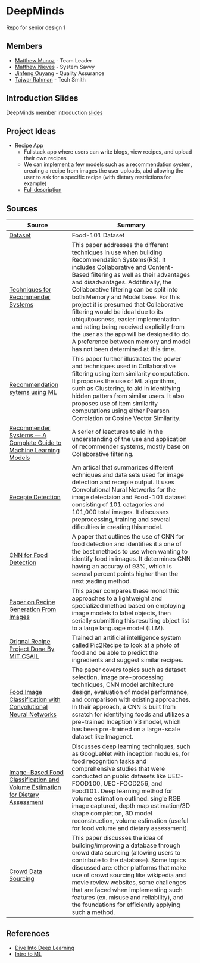 # DeepMinds
Repo for senior design 1


## Members

- [Matthew Munoz](https://www.github.com/MattMunoz) - Team Leader
- [Matthew Nieves](https://www.github.com/Nieves350) - System Savvy
- [Jinfeng Ouyang](https://www.github.com/ellis51) - Quality Assurance
- [Tajwar Rahman](https://www.github.com/thetajwar2003) - Tech Smith

## Introduction Slides
DeepMinds member introduction [slides](https://docs.google.com/presentation/d/1a_4PFULTmjSpIxwWGtVhbDTeNvAeE5SiUZxqbOzDJ4o/)

## Project Ideas
- Recipe App
  - Fullstack app where users can write blogs, view recipes, and upload their own recipes
  - We can implement a few models such as a recommendation system, creating a recipe from images the user uploads, abd allowing the user to ask for a specific recipe (with dietary restrictions for example)
  - [Full description](https://github.com/thetajwar2003/khuda-lagche)

## Sources
| Source | Summary |
| ------------- | ------------- |
| [Dataset](https://www.kaggle.com/datasets/dansbecker/food-101) | Food-101 Dataset |
| [Techniques for Recommender Systems](https://iopscience.iop.org/article/10.1088/1757-899X/1085/1/012011)  | This paper addresses the different techniques in use when building Recommendation Systems(RS). It includes Collaborative and Content-Based filtering as well as their advantages and disadvantages. Addtitinally, the Collaborative filtering can be split into both Memory and Model base. For this project it is presumed that Collaborative filtering would be ideal due to its ubiquitousness, easier implementation and rating being received explicitly from the user as the app will be designed to do. A preference between memory and model has not been determined at this time. |
| [Recommendation sytems using ML](https://papers.ssrn.com/sol3/papers.cfm?abstract_id=3702439)  | This paper further illustrates the power and techniques used in Collaborative filtering using item similarity computation. It proposes the use of ML algorithms, such as Clustering, to aid in identifying hidden patters from similar users. It also proposes use of item similarity computations using either Pearson Corrolation or Cosine Vector Similarity.  |
| [Recommender Systems — A Complete Guide to Machine Learning Models](https://towardsdatascience.com/recommender-systems-a-complete-guide-to-machine-learning-models-96d3f94ea748) | A serier of leactures to aid in the understanding of the use and application of recommender systems, mostly base on Collaborative filtering. |
| [Recepie Detection](https://medium.com/@imdhawaltank/recipe-detection-of-food-image-using-deep-learning-65eb382aeb38#:~:text=Recipe%20detection%20of%20food%20images%20using%20deep%20learning%20is%20an,in%20various%20image%20recognition%20tasks.) | Am artical that summarizes different echniques and data sets used for image detection and recepie output. It uses Convolutional Nural Networks for the image detectaion and Food-101 dataset consisting of 101 catagories and 101,000 total images. It discusses preprocessing, training and several dificulties in creating this model. |
| [CNN for Food Detection](https://www.researchgate.net/profile/Kiyoharu-Aizawa/publication/266357771_Food_Detection_and_Recognition_Using_Convolutional_Neural_Network/links/542d52930cf29bbc126d2897/Food-Detection-and-Recognition-Using-Convolutional-Neural-Network.pdf) | A paper that outlines the use of CNN for food detection and identifies it a one of the best methods to use when wanting to identify food in images. It determines CNN having an accuray of 93%, which is several percent points higher than the next ;eading method. |
| [Paper on Recipe Generation From Images](https://arxiv.org/pdf/2304.02016.pdf) | This paper compares these monolithic approaches to a lightweight and specialized method based on employing image models to label objects, then serially submitting this resulting object list to a large language model (LLM). |
| [Orignal Recipe Project Done By MIT CSAIL](https://news.mit.edu/2017/artificial-intelligence-suggests-recipes-based-on-food-photos-0720#:~:text=Pic2Recipe%2C%20an%20artificial%20intelligence%20system,a%20similar%20recipe%20to%20it.&text=Dorfman%2FMIT%20CSAIL-,Caption%3A,some%20task%20by%20analyzing%20examples.) | Trained an artificial intelligence system called Pic2Recipe to look at a photo of food and be able to predict the ingredients and suggest similar recipes. |
| [Food Image Classification with Convolutional Neural Networks](https://ieeexplore.ieee.org/abstract/document/8550005) | The paper covers topics such as dataset selection, image pre-processing techniques, CNN model architecture design, evaluation of model performance, and comparison with existing approaches. In their approach, a CNN is built from scratch for identifying foods and utilizes a pre-trained Inception V3 model, which has been pre-trained on a large-scale dataset like Imagenet. |
| [Image-Based Food Classification and Volume Estimation for Dietary Assessment](https://ieeexplore.ieee.org/stamp/stamp.jsp?arnumber=9082900) | Discusses deep learning techniques, such as GoogLeNet with inception modules, for food recognition tasks and comprehensive studies that were conducted on public datasets like UEC-FOOD100, UEC-FOOD256, and Food101. Deep learning method for volume estimation outlined: single RGB image captured, depth map estimation/3D shape completion, 3D model reconstruction, volume estimation (useful for food volume and dietary assessment).  |
| [Crowd Data Sourcing](https://dl.acm.org/doi/abs/10.1145/2737817.2737819?casa_token=ocIch4ZGuFMAAAAA:O8GE71Qk3WiUaBiAGAVARa42ggjRkmP8IN2WaPeZ39qDTn3431sE82BlvXEuqctu0eVex6VGAho) | This paper discusses the idea of building/improving a database through crowd data sourcing (allowing users to contribute to the database). Some topics discussed are: other platforms that make use of crowd sourcing like wikipedia and movie review websites, some challenges that are faced when implementing such features (ex. misuse and reliability), and the foundations for efficiently applying such a method. |

## References 
- [Dive Into Deep Learning](https://d2l.ai/)
- [Intro to ML](https://openlearninglibrary.mit.edu/login?next=/dashboard)
